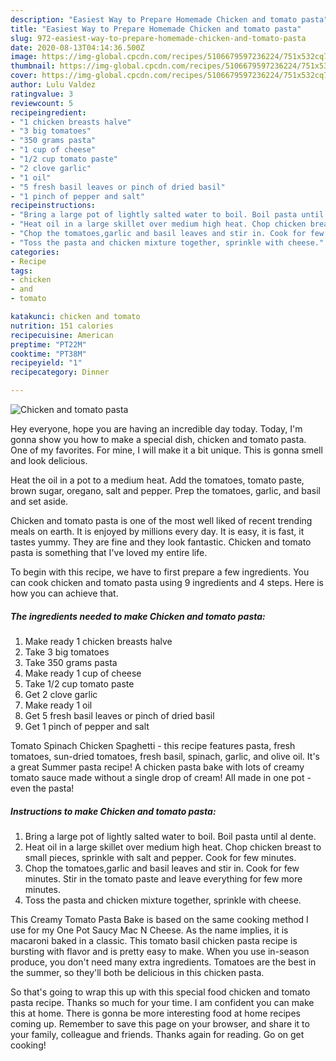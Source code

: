 ```yaml
---
description: "Easiest Way to Prepare Homemade Chicken and tomato pasta"
title: "Easiest Way to Prepare Homemade Chicken and tomato pasta"
slug: 972-easiest-way-to-prepare-homemade-chicken-and-tomato-pasta
date: 2020-08-13T04:14:36.500Z
image: https://img-global.cpcdn.com/recipes/5106679597236224/751x532cq70/chicken-and-tomato-pasta-recipe-main-photo.jpg
thumbnail: https://img-global.cpcdn.com/recipes/5106679597236224/751x532cq70/chicken-and-tomato-pasta-recipe-main-photo.jpg
cover: https://img-global.cpcdn.com/recipes/5106679597236224/751x532cq70/chicken-and-tomato-pasta-recipe-main-photo.jpg
author: Lulu Valdez
ratingvalue: 3
reviewcount: 5
recipeingredient:
- "1 chicken breasts halve"
- "3 big tomatoes"
- "350 grams pasta"
- "1 cup of cheese"
- "1/2 cup tomato paste"
- "2 clove garlic"
- "1 oil"
- "5 fresh basil leaves or pinch of dried basil"
- "1 pinch of pepper and salt"
recipeinstructions:
- "Bring a large pot of lightly salted water to boil. Boil pasta until al dente."
- "Heat oil in a large skillet over medium high heat. Chop chicken breast to small pieces, sprinkle with salt and pepper. Cook for few minutes."
- "Chop the tomatoes,garlic and basil leaves and stir in. Cook for few minutes. Stir in the tomato paste and leave everything for few more minutes."
- "Toss the pasta and chicken mixture together, sprinkle with cheese."
categories:
- Recipe
tags:
- chicken
- and
- tomato

katakunci: chicken and tomato 
nutrition: 151 calories
recipecuisine: American
preptime: "PT22M"
cooktime: "PT38M"
recipeyield: "1"
recipecategory: Dinner

---
```



![Chicken and tomato pasta](https://img-global.cpcdn.com/recipes/5106679597236224/751x532cq70/chicken-and-tomato-pasta-recipe-main-photo.jpg)

Hey everyone, hope you are having an incredible day today. Today, I'm gonna show you how to make a special dish, chicken and tomato pasta. One of my favorites. For mine, I will make it a bit unique. This is gonna smell and look delicious.

Heat the oil in a pot to a medium heat. Add the tomatoes, tomato paste, brown sugar, oregano, salt and pepper. Prep the tomatoes, garlic, and basil and set aside.

Chicken and tomato pasta is one of the most well liked of recent trending meals on earth. It is enjoyed by millions every day. It is easy, it is fast, it tastes yummy. They are fine and they look fantastic. Chicken and tomato pasta is something that I've loved my entire life.


To begin with this recipe, we have to first prepare a few ingredients. You can cook chicken and tomato pasta using 9 ingredients and 4 steps. Here is how you can achieve that.

<!--inarticleads1-->

##### The ingredients needed to make Chicken and tomato pasta:

1. Make ready 1 chicken breasts halve
1. Take 3 big tomatoes
1. Take 350 grams pasta
1. Make ready 1 cup of cheese
1. Take 1/2 cup tomato paste
1. Get 2 clove garlic
1. Make ready 1 oil
1. Get 5 fresh basil leaves or pinch of dried basil
1. Get 1 pinch of pepper and salt


Tomato Spinach Chicken Spaghetti - this recipe features pasta, fresh tomatoes, sun-dried tomatoes, fresh basil, spinach, garlic, and olive oil. It&#39;s a great Summer pasta recipe! A chicken pasta bake with lots of creamy tomato sauce made without a single drop of cream! All made in one pot - even the pasta! 

<!--inarticleads2-->

##### Instructions to make Chicken and tomato pasta:

1. Bring a large pot of lightly salted water to boil. Boil pasta until al dente.
1. Heat oil in a large skillet over medium high heat. Chop chicken breast to small pieces, sprinkle with salt and pepper. Cook for few minutes.
1. Chop the tomatoes,garlic and basil leaves and stir in. Cook for few minutes. Stir in the tomato paste and leave everything for few more minutes.
1. Toss the pasta and chicken mixture together, sprinkle with cheese.


This Creamy Tomato Pasta Bake is based on the same cooking method I use for my One Pot Saucy Mac N Cheese. As the name implies, it is macaroni baked in a classic. This tomato basil chicken pasta recipe is bursting with flavor and is pretty easy to make. When you use in-season produce, you don&#39;t need many extra ingredients. Tomatoes are the best in the summer, so they&#39;ll both be delicious in this chicken pasta. 

So that's going to wrap this up with this special food chicken and tomato pasta recipe. Thanks so much for your time. I am confident you can make this at home. There is gonna be more interesting food at home recipes coming up. Remember to save this page on your browser, and share it to your family, colleague and friends. Thanks again for reading. Go on get cooking!
